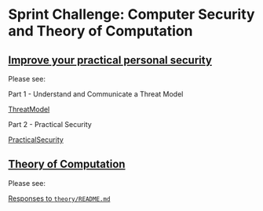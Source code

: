 # Sprint Challenge: Computer Security and Theory of Computation

## [Improve your practical personal security](security/)

Please see:

Part 1 - Understand and Communicate a Threat Model

[ThreatModel](security/ThreatModel.md)

Part 2 - Practical Security

[PracticalSecurity](security/PracticalSecurity.md)

## [Theory of Computation](theory/)

Please see:

[Responses to `theory/README.md`](theory/ANSWERS.md)
